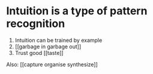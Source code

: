 # Intuition is a type of pattern recognition
1. Intuition can be trained by example
2. [[garbage in garbage  out]]
3. Trust good [[taste]]

Also: [[capture organise synthesize]]